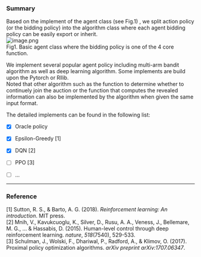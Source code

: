 ### Summary 
Based on the implement of the agent class (see Fig.1) , we split action policy (or the bidding policy) into the algorithm class where each agent bidding policy can be easily export or inherit. <br />![image.png](https://intranetproxy.alipay.com/skylark/lark/0/2023/png/229273/1684239330894-7cca2f6a-ba5c-4004-aff2-08b758bd8095.png#clientId=u9ef636ca-9c8c-4&from=paste&height=231&id=u94794572&originHeight=231&originWidth=452&originalType=binary&ratio=1&rotation=0&showTitle=false&size=78781&status=done&style=none&taskId=u53d7a68f-8752-4555-9e38-7162def48c0&title=&width=452)<br />Fig1. Basic agent class where the bidding policy is one of the 4 core function. 

We implement several popular agent policy including multi-arm bandit algorithm as well as deep learning algorithm. Some implements are build upon the Pytorch or Rllib. <br />Noted that other algorithm such as the function to determine whether to continuely join the auction or the function that computes the revealed information can also be implemented by the algorithm when given the same input format. 

The detailed implements can be found in the following list:

- [x] Oracle policy 
- [x] Epsilon-Greedy [1]
- [x] DQN [2]
- [ ] PPO [3]
- [ ] ...


---

### Reference
[1] Sutton, R. S., & Barto, A. G. (2018). _Reinforcement learning: An introduction_. MIT press.<br />[2] Mnih, V., Kavukcuoglu, K., Silver, D., Rusu, A. A., Veness, J., Bellemare, M. G., ... & Hassabis, D. (2015). Human-level control through deep reinforcement learning. _nature_, _518_(7540), 529-533.<br />[3] Schulman, J., Wolski, F., Dhariwal, P., Radford, A., & Klimov, O. (2017). Proximal policy optimization algorithms. _arXiv preprint arXiv:1707.06347_.
